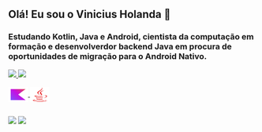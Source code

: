## Olá! Eu sou o Vinicius Holanda 👋

### Estudando Kotlin, Java e Android, cientista da computação em formação e desenvolverdor backend Java em procura de oportunidades de migração para o Android Nativo.

 <div>
  <a href="https://github.com/Holandavini">
  <img height="180em" src="https://github-readme-stats.vercel.app/api?username=Holandavini&show_icons=true&theme=dark&include_all_commits=true&count_private=true"/>
  <img height="180em" src="https://github-readme-stats.vercel.app/api/top-langs/?username=Holandavini&layout=compact&langs_count=7&theme=dark"/>
</div>
  <div style="display: inline_block"><br>
  <img align="center" alt="Rafa-Csharp" height="30" width="40" src="https://raw.githubusercontent.com/devicons/devicon/master/icons/kotlin/kotlin-original.svg">
  <img align="center" alt="Rafa-Js" height="30" width="40" src="https://raw.githubusercontent.com/devicons/devicon/master/icons/java/java-plain.svg">
</div>
  
  ##
  
 <div> 
  <a href = "mailto:viniciusholanda.93@gmail.com"><img src="https://img.shields.io/badge/-Gmail-%23333?style=for-the-badge&logo=gmail&logoColor=white" target="_blank"></a>
  <a href="https://www.linkedin.com/in/viniciusholandalima" target="_blank"><img src="https://img.shields.io/badge/-LinkedIn-%230077B5?style=for-the-badge&logo=linkedin&logoColor=white" target="_blank"></a> 
 
</div>

